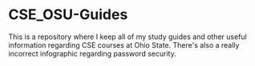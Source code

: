 # CSE_OSU-Guides

This is a repository where I keep all of my study guides and other useful information regarding CSE courses at Ohio State.
There's also a really incorrect infographic regarding password security.
